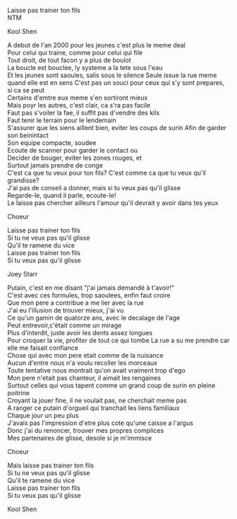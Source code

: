 Laisse pas trainer ton fils\
NTM

Kool Shen

A debut de l'an 2000 pour les jeunes c'est plus le meme deal\
Pour celui qui traine, comme pour celui qui file\
Tout droit, de tout facon y a plus de boulot\
La boucle est bouclee, ly systeme a la tete sous l'eau\
Et les jeunes sont saoules, salis sous le silence
Seule issue la rue meme quand elle est en sens
C'est pas un souci pour ceux qui s'y sont prepares, si ca se peut\
Certains d'emtre eux meme s'en sortiront mieux\
Mais poyr les autres, c'est clair, ca s'ra pas facile\
Faut pas s'voiler la fae, il suffit pas d'vendre des kils\
Faut tenir le terrain pour le lendemain\
S'assurer que les siens aillent bien, eviter les coups de surin
Afin de garder son beinintact\
Son equipe compacte, soudee\
Ecoute de scanner pour garder le contact ou\
Decider de bouger, eviter les zones rouges, et\
Surtout jamais prendre de conge\
C'est ca que tu veux pour ton fils?
C'est comme ca que tu veux qu'il grandisse?\
J'ai pas de conseil a donner, mais si tu veux pas qu'il glisse\
Regarde-le, quand il parle, ecoute-le!\
Le laisse pas chercher ailleurs l'amour qu'il devrait y avoir dans tes yeux

Choeur

Laisse pas trainer ton fils\
Si tu ne veux pas qu'il glisse\
Qu'il te ramene du vice\
Laisse pas trainer ton fils\
Si tu veux pas qu'il glisse

Joey Starr

Putain, c'est en me disant "j'ai jamais demandé à t'avoir!"\
C'est avec ces formules, trop saoulees, enfin faut croire\
Que mon pere a contribue a me lier avec la rue\
J'ai eu l'illusion de trouver mieux, j'ai vu\
Ce qu'un gamin de quatorze ans, avec le decalage de l'age\
Peut entrevoir,c'était comme un mirage\
Plus d'interdit, juste avoir les dents assez longues\
Pour croquer la vie, profiter de tout ce qui tombe
La rue a su me prendre car elle me faisait confiance\
Chose qui avec mon pere etait comme de la nuisance\
Aucun d'entre nous n'a voulu recoller les morceaux\
Toute tentative nous montrait qu'on avait vraiment trop d'ego\
Mon pere n'etait pas chanteur, il aimait les rengaines\
Surtout celles qui vous tapent comme un grand coup de surin en pleine poitrine\
Croyant la jouer fine, il ne voulait pas, ne cherchait meme pas\
A ranger ce putain d'orgueil qui tranchait les liens familiaux\
Chaque jour un peu plus\
J'avais pas l'impression d'etre plus cote qu'une caisse a l'argus\
Donc j'ai du renoncer, trouver mes propres complices\
Mes partenaires de glisse, desole si je m'immisce

Choeur

Mais laisse pas trainer ton fils\
Si tu ne veux pas qu'il glisse\
Qu'il te ramene du vice\
Laisse pas trainer ton fils\
Si tu veux pas qu'il glisse

Kool Shen
